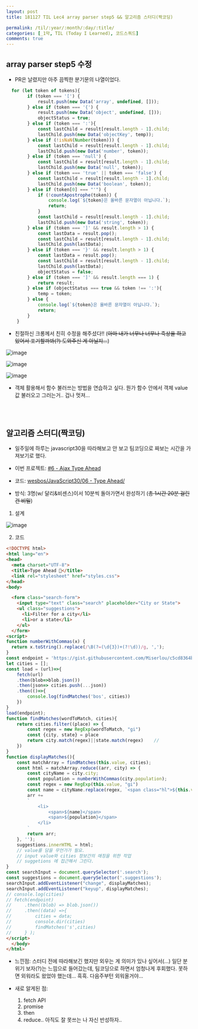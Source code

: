 ```yaml
---
layout: post
title: 181127 TIL Lec4 array parser step5 && 알고리즘 스터디(짝코딩)

permalink: /til/:year/:month/:day/:title/
categories: [_1막, TIL (Today I Learned), 코드스쿼드]
comments: true
---
```


## array parser step5 수정
- PR은 날렸지만 아주 끔찍한 분기문의 나열이었다.

```javascript
  for (let token of tokens){
        if (token === '[') {
            result.push(new Data('array', undefined, []));
        } else if (token === '{') {
            result.push(new Data('object', undefined, []));
            objectStatus = true;
        } else if (token === ':'){
            const lastChild = result[result.length - 1].child;
            lastChild.push(new Data('objectKey', temp));
        } else if (!isNaN(Number(token))) {
            const lastChild = result[result.length - 1].child;
            lastChild.push(new Data('number', token));
        } else if (token === 'null') {
            const lastChild = result[result.length - 1].child;
            lastChild.push(new Data('null', token));
        } else if (token === 'true' || token === 'false') {
            const lastChild = result[result.length - 1].child;
            lastChild.push(new Data('boolean', token));
        } else if (token[0] === "'") {
            if (!countApostrophe(token)) {
                console.log(`${token}은 올바른 문자열이 아닙니다.`);
                return;
            }
            const lastChild = result[result.length - 1].child;
            lastChild.push(new Data('string', token));
        } else if (token === ']' && result.length > 1) {
            const lastData = result.pop();
            const lastChild = result[result.length - 1].child;
            lastChild.push(lastData);
        } else if (token === '}' && result.length > 1) {
            const lastData = result.pop();
            const lastChild = result[result.length - 1].child;
            lastChild.push(lastData);
            objectStatus = false;
        } else if (token === ']' && result.length === 1) {
            return result;
        } else if (objectStatus === true && token !== ':'){
            temp = token;
        } else {
            console.log(`${token}은 올바른 문자열이 아닙니다.`);
            return;
        }
    } 
```

- 친절하신 크롱께서 친히 수정을 해주셨다!!
(~~아마 내가 너무나 너무나 죽상을 하고 있어서 포기할까봐(?) 도와주신 게 아닐지...~~)

![image](https://user-images.githubusercontent.com/40848630/49169432-12ff8f80-f37d-11e8-88fb-3efad8dd4e1d.png)


![image](https://user-images.githubusercontent.com/40848630/49169531-47734b80-f37d-11e8-891e-b6190cbd2fc1.png)

![image](https://user-images.githubusercontent.com/40848630/49169464-2874b980-f37d-11e8-9f07-904f3dd1d72f.png)

- 객체 활용해서 함수 불러쓰는 방법을 연습하고 싶다. 뭔가 함수 안에서 객체 value 값 불러오고 그러는거.. 겁나 멋져... 

<br><br>

## 알고리즘 스터디(짝코딩)
- 일주일에 하루는 javascript30을 따라해보고 안 보고 팀코딩으로 짜보는 시간을 가져보기로 했다. 

- 이번 프로젝트: [#6 - Ajax Type Ahead](https://courses.wesbos.com/account/access/5bf3c9d4451ee255183f0675/view/194130156)

- 코드: [wesbos/JavaScript30/06 - Type Ahead/](https://github.com/wesbos/JavaScript30/tree/master/06%20-%20Type%20Ahead)

- 방식: 3명(w/ 달리&비센스)이서 10분씩 돌아가면서 완성하기 (~~총 1시간 20분 걸린건 비밀~~)

1. 설계

![image](https://user-images.githubusercontent.com/40848630/49170027-8950c180-f37e-11e8-8491-c7095bf66206.png)

2. 코드

```html
<!DOCTYPE html>
<html lang="en">
<head>
  <meta charset="UTF-8">
  <title>Type Ahead 👀</title>
  <link rel="stylesheet" href="styles.css">
</head>
<body>

  <form class="search-form">
    <input type="text" class="search" placeholder="City or State">
    <ul class="suggestions">
      <li>Filter for a city</li>
      <li>or a state</li>
    </ul>
  </form>
<script>
function numberWithCommas(x) {
  return x.toString().replace(/\B(?=(\d{3})+(?!\d))/g, ',');
}
const endpoint = 'https://gist.githubusercontent.com/Miserlou/c5cd8364bf9b2420bb29/raw/2bf258763cdddd704f8ffd3ea9a3e81d25e2c6f6/cities.json';
let cities = [];
const load = (url)=>{
    fetch(url)
    .then(blob=>blob.json())
    .then(json=> cities.push(...json))
    .then(()=>{
        console.log(findMatches('bos', cities))
    })
}
load(endpoint);
function findMatches(wordToMatch, cities){
    return cities.filter((place) => {
        const regex = new RegExp(wordToMatch, "gi")
        const {city, state} = place 
        return city.match(regex)||state.match(regex)    //
    })
}
function displayMatches(){
    const matchArray = findMatches(this.value, cities);
    const html = matchArray.reduce((arr, city) => {
        const cityName = city.city;
        const population = numberWithCommas(city.population);
        const regex = new RegExp(this.value, "gi")
        const name = cityName.replace(regex, `<span class="hl">${this.value}</span>`);
        arr += 
        `
            <li>
                <span>${name}</span>
                <span>${population}</span>
            </li>
        `
        return arr;
    }, '');
    suggestions.innerHTML = html;
    // value를 담을 무언가가 필요.
    // input value와 cities 정보간의 매칭을 위한 작업
    // suggetions 에 접근해서 그린다.
}
const searchInput = document.querySelector('.search');
const suggestions = document.querySelector('.suggestions');
searchInput.addEventListener("change", displayMatches);
searchInput.addEventListener("keyup", displayMatches);
// console.log(cities)
// fetch(endpoint)
//     .then((blob) => blob.json())
//     .then((data) =>{
//         cities = data;
//         console.dir(cities)
//         findMatches('s',cities)
//     } );
</script>
  </body>
</html>
```

- 느낀점: 스터디 전에 따라해보긴 했지만 외우는 게 의미가 있나 싶어서(...) 일단 분위기 보자(?)는 느낌으로 들어갔는데, 팀코딩으로 하면서 엄청나게 후회했다. 못하면 외워라도 왔었야 했는데... 흑흑. 다음주부턴 외워올거야... 

- 새로 알게된 점: <br>
    1. fetch API
    2. promise
    3. then
    4. reduce.. 아직도 잘 못쓰는 나 자신 반성하자..  
